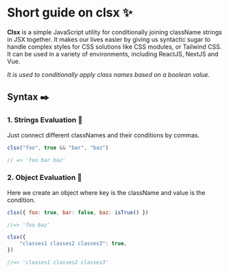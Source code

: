 # Short guide on clsx :sparkles:

**Clsx** is a simple JavaScript utility for conditionally joining className strings in JSX together. It makes our lives easier by giving us syntactic sugar to handle complex styles for CSS solutions like CSS modules, or Tailwind CSS. It can be used in a variety of environments, including ReactJS, NextJS and Vue.

_It is used to conditionally apply class names based on a boolean value._

## Syntax ✒️

### 1. Strings Evaluation 🧵

Just connect different classNames and their conditions by commas.

```js
clsx("foo", true && "bar", "baz")

// => 'foo bar baz'
```

### 2. Object Evaluation 🔄

Here we create an object where key is the className and value is the condition.

```js
clsx({ foo: true, bar: false, baz: isTrue() })

//=> 'foo baz'

clsx({
    "classes1 classes2 classes3": true,
})

//=> 'classes1 classes2 classes3'
```
